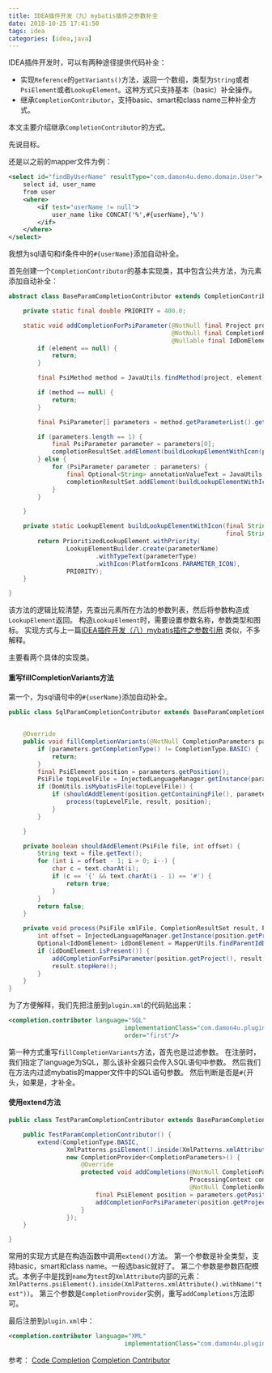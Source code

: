 ```yaml
---
title: IDEA插件开发（九）mybatis插件之参数补全
date: 2018-10-25 17:41:50
tags: idea
categories: [idea,java]
---
```


IDEA插件开发时，可以有两种途径提供代码补全：
* 实现`Reference`的`getVariants()`方法，返回一个数组，类型为`String`或者`PsiElement`或者`LookupElement`。这种方式只支持基本（basic）补全操作。
* 继承`CompletionContributor`，支持basic、smart和class name三种补全方式。

本文主要介绍继承`CompletionContributor`的方式。

<!-- more -->

先说目标。

还是以之前的mapper文件为例：
```xml
<select id="findByUserName" resultType="com.damon4u.demo.domain.User">
    select id, user_name
    from user
    <where>
        <if test="userName != null">
            user_name like CONCAT('%',#{userName},'%')
        </if>
    </where>
</select>
```

我想为sql语句和if条件中的`#{userName}`添加自动补全。

首先创建一个`CompletionContributor`的基本实现类，其中包含公共方法，为元素添加自动补全：
```java
abstract class BaseParamCompletionContributor extends CompletionContributor {

    private static final double PRIORITY = 400.0;

    static void addCompletionForPsiParameter(@NotNull final Project project,
                                             @NotNull final CompletionResultSet completionResultSet,
                                             @Nullable final IdDomElement element) {
        if (element == null) {
            return;
        }

        final PsiMethod method = JavaUtils.findMethod(project, element).orElse(null);

        if (method == null) {
            return;
        }

        final PsiParameter[] parameters = method.getParameterList().getParameters();

        if (parameters.length == 1) {
            final PsiParameter parameter = parameters[0];
            completionResultSet.addElement(buildLookupElementWithIcon(parameter.getName(), parameter.getType().getPresentableText()));
        } else {
            for (PsiParameter parameter : parameters) {
                final Optional<String> annotationValueText = JavaUtils.getAnnotationValueText(parameter, Annotation.PARAM);
                completionResultSet.addElement(buildLookupElementWithIcon(annotationValueText.orElseGet(parameter::getName), parameter.getType().getPresentableText()));
            }
        }

    }

    private static LookupElement buildLookupElementWithIcon(final String parameterName,
                                                            final String parameterType) {
        return PrioritizedLookupElement.withPriority(
                LookupElementBuilder.create(parameterName)
                        .withTypeText(parameterType)
                        .withIcon(PlatformIcons.PARAMETER_ICON),
                PRIORITY);
    }

}
```
该方法的逻辑比较清楚，先查出元素所在方法的参数列表，然后将参数构造成`LookupElement`返回。
构造`LookupElement`时，需要设置参数名称，参数类型和图标。
实现方式与上一篇[IDEA插件开发（八）mybatis插件之参数引用](https://damon4u.github.io/blog/2018/10/IDEA%E6%8F%92%E4%BB%B6%E5%BC%80%E5%8F%91%EF%BC%88%E5%85%AB%EF%BC%89mybatis%E6%8F%92%E4%BB%B6%E4%B9%8B%E5%8F%82%E6%95%B0%E5%BC%95%E7%94%A8.html) 类似，不多解释。

主要看两个具体的实现类。

#### 重写fillCompletionVariants方法

第一个，为sql语句中的`#{userName}`添加自动补全。
```java
public class SqlParamCompletionContributor extends BaseParamCompletionContributor {


    @Override
    public void fillCompletionVariants(@NotNull CompletionParameters parameters, @NotNull CompletionResultSet result) {
        if (parameters.getCompletionType() != CompletionType.BASIC) {
            return;
        }
        final PsiElement position = parameters.getPosition();
        PsiFile topLevelFile = InjectedLanguageManager.getInstance(parameters.getPosition().getProject()).getTopLevelFile(position);
        if (DomUtils.isMybatisFile(topLevelFile)) {
            if (shouldAddElement(position.getContainingFile(), parameters.getOffset())) {
                process(topLevelFile, result, position);
            }    
        }

    }

    private boolean shouldAddElement(PsiFile file, int offset) {
        String text = file.getText();
        for (int i = offset - 1; i > 0; i--) {
            char c = text.charAt(i);
            if (c == '{' && text.charAt(i - 1) == '#') {
                return true;
            }
        }
        return false;
    }

    private void process(PsiFile xmlFile, CompletionResultSet result, PsiElement position) {
        int offset = InjectedLanguageManager.getInstance(position.getProject()).injectedToHost(position, position.getTextOffset());
        Optional<IdDomElement> idDomElement = MapperUtils.findParentIdDomElement(xmlFile.findElementAt(offset));
        if (idDomElement.isPresent()) {
            addCompletionForPsiParameter(position.getProject(), result, idDomElement.get());
            result.stopHere();
        }
    }
}
```
为了方便解释，我们先把注册到`plugin.xml`的代码贴出来：
```xml
<completion.contributor language="SQL"
                                implementationClass="com.damon4u.plugin.mybatis.completion.SqlParamCompletionContributor"
                                order="first"/>
```
第一种方式重写`fillCompletionVariants`方法，首先也是过滤参数。
在注册时，我们指定了language为SQL，那么该补全器只会传入SQL语句中参数。
然后我们在方法内过滤mybatis的mapper文件中的SQL语句参数。
然后判断是否是`#{`开头，如果是，才补全。

#### 使用extend方法
```java
public class TestParamCompletionContributor extends BaseParamCompletionContributor {

    public TestParamCompletionContributor() {
        extend(CompletionType.BASIC,
                XmlPatterns.psiElement().inside(XmlPatterns.xmlAttribute().withName("test")),
                new CompletionProvider<CompletionParameters>() {
                    @Override
                    protected void addCompletions(@NotNull CompletionParameters parameters,
                                                  ProcessingContext context,
                                                  @NotNull CompletionResultSet result) {
                        final PsiElement position = parameters.getPosition();
                        addCompletionForPsiParameter(position.getProject(), result, MapperUtils.findParentIdDomElement(position).orElse(null));
                    }
                });
    }

}
```
常用的实现方式是在构造函数中调用`extend()`方法。
第一个参数是补全类型，支持basic，smart和class name。一般选basic就好了。
第二个参数是参数匹配模式。本例子中是找到`name`为`test`的`XmlAttribute`内部的元素：`XmlPatterns.psiElement().inside(XmlPatterns.xmlAttribute().withName("test"))`。
第三个参数是`CompletionProvider`实例，重写`addCompletions`方法即可。

最后注册到`plugin.xml`中：
```xml
<completion.contributor language="XML"
                                implementationClass="com.damon4u.plugin.mybatis.completion.TestParamCompletionContributor"/>
```

参考：
[Code Completion](https://www.jetbrains.org/intellij/sdk/docs/reference_guide/custom_language_support/code_completion.html)
[Completion Contributor](https://www.jetbrains.org/intellij/sdk/docs/tutorials/custom_language_support/completion_contributor.html)
